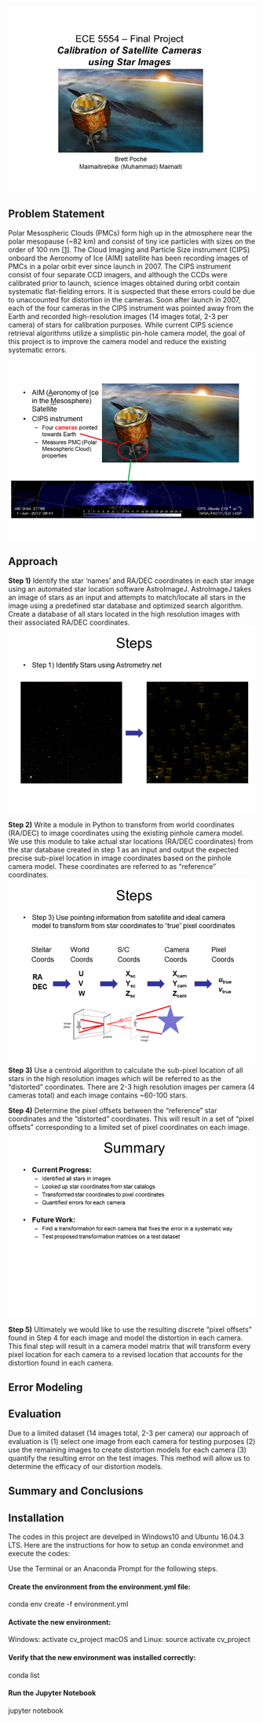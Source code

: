 ![](https://github.com/MuhammadVT/ECE5554_final_project/blob/master/CIPS_presentation_final_blank_background/Slide1.PNG)

## Problem Statement
Polar Mesospheric Clouds (PMCs) form high up in the atmosphere near the polar mesopause (~82 km) and consist of tiny ice particles with sizes on the order of 100 nm [[1](https://www.sciencedirect.com/science/article/pii/S1364682608002861)]. The Cloud Imaging and Particle Size instrument (CIPS) onboard the Aeronomy of Ice (AIM) satellite has been recording images of PMCs in a polar orbit ever since launch in 2007. The CIPS instrument consist of four separate CCD imagers, and although the CCDs were calibrated prior to launch, science images obtained during orbit contain systematic flat-fielding errors. It is suspected that these errors could be due to unaccounted for distortion in the cameras.
Soon after launch in 2007, each of the four cameras in the CIPS instrument was pointed away from the Earth and recorded high-resolution images (14 images total, 2-3 per camera) of stars for calibration purposes. While current CIPS science retrieval algorithms utilize a simplistic pin-hole camera model, the goal of this project is to improve the camera model and reduce the existing systematic errors.   
![](https://github.com/MuhammadVT/ECE5554_final_project/blob/master/CIPS_presentation_final_blank_background/Slide4.PNG)

## Approach
**Step 1)** Identify the star ‘names’ and RA/DEC coordinates in each star image using an automated star location software AstroImageJ. AstroImageJ takes an image of stars as an input and attempts to match/locate all stars in the image using a predefined star database and optimized search algorithm. Create a database of all stars located in the high resolution images with their associated RA/DEC coordinates.
![](https://github.com/MuhammadVT/ECE5554_final_project/blob/master/CIPS_presentation_final_blank_background/Slide9.PNG)

**Step 2)** Write a module in Python to transform from world coordinates (RA/DEC) to image coordinates using the existing pinhole camera model. We use this module to take actual star locations (RA/DEC coordinates) from the star database created in step 1 as an input and output the expected precise sub-pixel location in image coordinates based on the pinhole camera model. These coordinates are referred to as “reference” coordinates.
![](https://github.com/MuhammadVT/ECE5554_final_project/blob/master/CIPS_presentation_final_blank_background/Slide11.PNG)
**Step 3)** Use a centroid algorithm to calculate the sub-pixel location of all stars in the high resolution images which will be referred to as the “distorted” coordinates. There are 2-3 high resolution images per camera (4 cameras total) and each image contains ~60-100 stars.

**Step 4)** Determine the pixel offsets between the “reference” star coordinates and the “distorted” coordinates. This will result in a set of “pixel offsets” corresponding to a limited set of pixel coordinates on each image.
![](https://github.com/MuhammadVT/ECE5554_final_project/blob/master/CIPS_presentation_final_blank_background/Slide18.PNG)

**Step 5)** Ultimately we would like to use the resulting discrete “pixel offsets” found in Step 4 for each image and model the distortion in each camera. This final step will result in a camera model matrix that will transform every pixel location for each camera to a revised location that accounts for the distortion found in each camera.

## Error Modeling

## Evaluation

Due to a limited dataset (14 images total, 2-3 per camera) our approach of evaluation is (1) select one image from each camera for testing purposes (2) use the remaining images to create distortion models for each camera (3) quantify the resulting error on the test images. This method will allow us to determine the efficacy of our distortion models.

## Summary and Conclusions

## Installation
The codes in this project are develped in Windows10 and Ubuntu 16.04.3 LTS.
Here are the instructions for how to setup an conda environmet and execute the codes:

Use the Terminal or an Anaconda Prompt for the following steps.

#### Create the environment from the environment.yml file:

conda env create -f environment.yml

#### Activate the new environment:

Windows: activate cv_project 
macOS and Linux: source activate cv_project

#### Verify that the new environment was installed correctly:

conda list

#### Run the Jupyter Notebook

jupyter notebook







